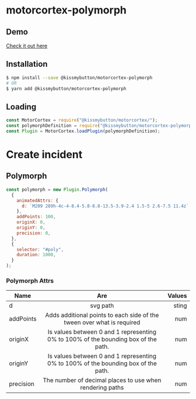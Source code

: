 # motorcortex-polymorph

## Demo
[Check it out here](https://kissmybutton.github.io/motorcortex-polymorph/demo/index.html)

## Installation

```bash
$ npm install --save @kissmybutton/motorcortex-polymorph
# OR
$ yarn add @kissmybutton/motorcortex-polymorph
```

## Loading

```javascript
const MotorCortex = require("@kissmybutton/motorcortex/");
const polymorphDefinition = require("@kissmybutton/motorcortex-polymorph");
const Plugin = MotorCortex.loadPlugin(polymorphDefinition);
```

# Create incident

## Polymorph

```javascript
const polymorph = new Plugin.Polymorph(
  {
    animatedAttrs: {
      d: `M209 289h-4c-4-8.4-5.8-8.8-13.5-3.9-2.4 1.5-5 2.6-7.5 11.4z`,
    },
    addPoints: 100,
    originX: 0,
    originY: 0,
    precision: 0,
  },
  {
    selector: "#poly",
    duration: 1000,
  }
);
```

### Polymorph Attrs

| Name        | Are           | Values  |
| ------------- |:-------------:| -----:|
| d     | svg path  | sting |
| addPoints     | Adds additional points to each side of the tween over what is required  | num |
|  originX   | Is values between 0 and 1 representing 0% to 100% of the bounding box of the path. | num |
| originY     | Is values between 0 and 1 representing 0% to 100% of the bounding box of the path.  | num |
| precision     | The number of decimal places to use when rendering paths  | num |


